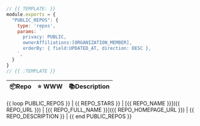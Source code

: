 ```js
// {{ TEMPLATE: }}
module.exports = {
  "PUBLIC_REPOS": {
    type: 'repos',
    params: `
      privacy: PUBLIC,
      ownerAffiliations:[ORGANIZATION_MEMBER],
      orderBy: { field:UPDATED_AT, direction: DESC },
    `,
  }
}
// {{ :TEMPLATE }}
```

| 📦Repo    | ⭐️ WWW | 📚Description |
| --------- | ----------- | -------------- |
{{ loop PUBLIC_REPOS }}
| {{ REPO_STARS }} | [{{ REPO_NAME }}]({{ REPO_URL }}) | [{{ REPO_FULL_NAME }}]({{ REPO_HOMEPAGE_URL }}) | {{ REPO_DESCRIPTION }} |
{{ end PUBLIC_REPOS }}
